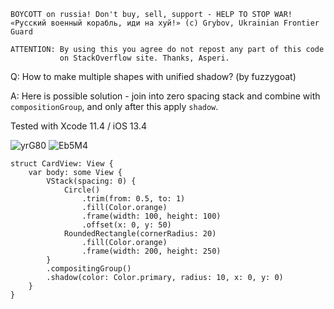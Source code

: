 ```
BOYCOTT on russia! Don't buy, sell, support - HELP TO STOP WAR!
«Русский военный корабль, иди на хуй!» (c) Grybov, Ukrainian Frontier Guard

ATTENTION: By using this you agree do not repost any part of this code
           on StackOverflow site. Thanks, Asperi.
```

Q: How to make multiple shapes with unified shadow? (by fuzzygoat)

A: Here is possible solution - join into zero spacing stack and combine with 
`compositionGroup`, and only after this apply `shadow`. 

Tested with Xcode 11.4 / iOS 13.4

![yrG80](https://user-images.githubusercontent.com/62171579/165960610-7e380f15-6ac7-47bb-8bcf-b33437dc3651.png)
![Eb5M4](https://user-images.githubusercontent.com/62171579/165960626-c4b60802-581c-4f6a-9119-8eca2704d0f8.png)


```
struct CardView: View {
    var body: some View {
        VStack(spacing: 0) {
            Circle()
                .trim(from: 0.5, to: 1)
                .fill(Color.orange)
                .frame(width: 100, height: 100)
                .offset(x: 0, y: 50)
            RoundedRectangle(cornerRadius: 20)
                .fill(Color.orange)
                .frame(width: 200, height: 250)
        }
        .compositingGroup()
        .shadow(color: Color.primary, radius: 10, x: 0, y: 0)
    }
}
```

